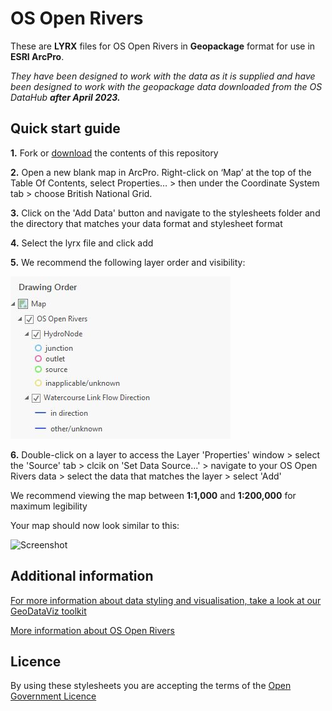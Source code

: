 # OS Open Rivers

These are **LYRX** files for OS Open Rivers in **Geopackage** format for use in **ESRI ArcPro**.

*They have been designed to work with the data as it is supplied and have been designed to work with the geopackage data downloaded from the OS DataHub **after April 2023.***


## Quick start guide

**1.**  Fork or [download](https://github.com/OrdnanceSurvey/OS-Open-Rivers-stylesheets/archive/master.zip) the contents of this repository

**2.**  Open a new blank map in ArcPro. Right-click on ‘Map’ at the top of the Table Of Contents, select Properties… > then under the Coordinate System tab > choose British National Grid.

**3.**  Click on the 'Add Data' button and navigate to the stylesheets folder and the directory that matches your data format and stylesheet format

**4.**  Select the lyrx file and click add

**5.**  We recommend the following layer order and visibility:

  ![Screenshot](https://github.com/OrdnanceSurvey/OS-Open-Rivers-stylesheets/blob/0b7ab154789cb00da019bdbdee2061c2035fbede/Geopackage%20stylesheets%20(post%20April%202023)/ESRI%20ArcPro%20stylesheets%20(LYRX)/images/Open_Rivers_layer_order.JPG "Recommended layer order for OS Open Rivers")

**6.** Double-click on a layer to access the Layer 'Properties' window > select the 'Source' tab > clcik on 'Set Data Source...' > navigate to your OS Open Rivers data > select the data that matches the layer > select 'Add'

We recommend viewing the map between **1:1,000** and **1:200,000** for maximum legibility

Your map should now look similar to this: 

  ![Screenshot](https://raw.githubusercontent.com/OrdnanceSurvey/OS-Open-Rivers-stylesheets/master/ESRI%20Shapefile%20stylesheets/ESRI%20ArcPro%20stylesheets%20(LYRX)/images/Open_Rivers_screenshot.JPG "Screenshot of OS Open Rivers")

## Additional information

[For more information about data styling and visualisation, take a look at our GeoDataViz toolkit](https://github.com/OrdnanceSurvey/GeoDataViz-Toolkit)

[More information about OS Open Rivers](http://www.ordnancesurvey.co.uk/business-and-government/products/os-open-rivers.html)

## Licence

By using these stylesheets you are accepting the terms of the [Open Government Licence](http://www.nationalarchives.gov.uk/doc/open-government-licence/)
